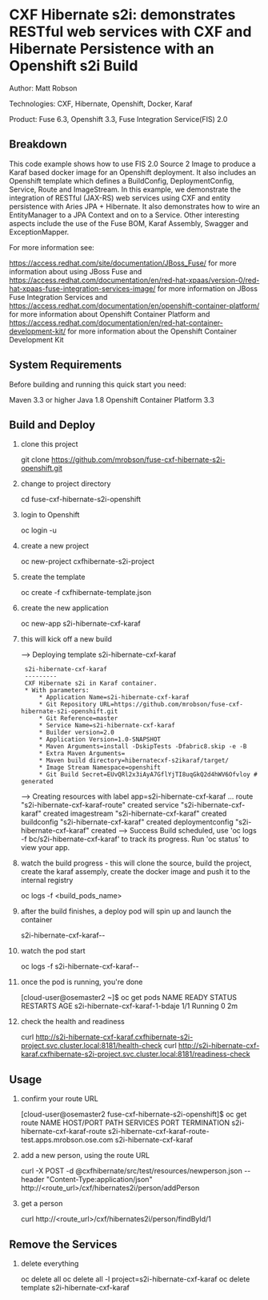 ﻿CXF Hibernate s2i: demonstrates RESTful web services with CXF and Hibernate Persistence with an Openshift s2i Build
===================================================================================================================
Author: Matt Robson 

Technologies: CXF, Hibernate, Openshift, Docker, Karaf

Product: Fuse 6.3, Openshift 3.3, Fuse Integration Service(FIS) 2.0

Breakdown
---------
This code example shows how to use FIS 2.0 Source 2 Image to produce a Karaf based docker image for an Openshift deployment. It also includes an Openshift template which defines a BuildConfig, DeploymentConfig, Service, Route and ImageStream.  In this example, we demonstrate the integration of RESTful (JAX-RS) web services using CXF and entity persistence with Aries JPA + Hibernate.  It also demonstrates how to wire an EntityManager to a JPA Context and on to a Service. Other interesting aspects include the use of the Fuse BOM, Karaf Assembly, Swagger and ExceptionMapper.

For more information see:

https://access.redhat.com/site/documentation/JBoss_Fuse/ for more information about using JBoss Fuse
and
https://access.redhat.com/documentation/en/red-hat-xpaas/version-0/red-hat-xpaas-fuse-integration-services-image/ for more information on JBoss Fuse Integration Services
and
https://access.redhat.com/documentation/en/openshift-container-platform/ for more information about Openshift Container Platform
and
https://access.redhat.com/documentation/en/red-hat-container-development-kit/ for more information about the Openshift Container Development Kit

System Requirements
-------------------
Before building and running this quick start you need:

Maven 3.3 or higher
Java 1.8
Openshift Container Platform 3.3

Build and Deploy
----------------
1) clone this project

	git clone https://github.com/mrobson/fuse-cxf-hibernate-s2i-openshift.git

2) change to project directory 

	cd fuse-cxf-hibernate-s2i-openshift

3) login to Openshift

	oc login -u <username>

4) create a new project

	oc new-project cxfhibernate-s2i-project

5) create the template

	oc create -f cxfhibernate-template.json

6) create the new application

	oc new-app s2i-hibernate-cxf-karaf

7) this will kick off a new build

	--> Deploying template s2i-hibernate-cxf-karaf

		s2i-hibernate-cxf-karaf
		---------
		CXF Hibernate s2i in Karaf container.
		* With parameters:
			* Application Name=s2i-hibernate-cxf-karaf
			* Git Repository URL=https://github.com/mrobson/fuse-cxf-hibernate-s2i-openshift.git
			* Git Reference=master
			* Service Name=s2i-hibernate-cxf-karaf
			* Builder version=2.0
			* Application Version=1.0-SNAPSHOT
			* Maven Arguments=install -DskipTests -Dfabric8.skip -e -B
			* Extra Maven Arguments=
			* Maven build directory=hibernatecxf-s2ikaraf/target/
			* Image Stream Namespace=openshift
			* Git Build Secret=EUvQRl2x3iAyA7GflYjTI8uqGkQ2d4hWV6Ofvloy # generated

	--> Creating resources with label app=s2i-hibernate-cxf-karaf ...
		route "s2i-hibernate-cxf-karaf-route" created
		service "s2i-hibernate-cxf-karaf" created
		imagestream "s2i-hibernate-cxf-karaf" created
		buildconfig "s2i-hibernate-cxf-karaf" created
		deploymentconfig "s2i-hibernate-cxf-karaf" created
	--> Success
		Build scheduled, use 'oc logs -f bc/s2i-hibernate-cxf-karaf' to track its progress.
		Run 'oc status' to view your app.

8) watch the build progress - this will clone the source, build the project, create the karaf assemply, create the docker image and push it to the internal registry

	oc logs -f <build_pods_name>

9) after the build finishes, a deploy pod will spin up and launch the container

	s2i-hibernate-cxf-karaf-<num>-<id>

10) watch the pod start

	oc logs -f s2i-hibernate-cxf-karaf-<num>-<id>

11) once the pod is running, you're done

	[cloud-user@osemaster2 ~]$ oc get pods
	NAME                              READY     STATUS      RESTARTS   AGE
	s2i-hibernate-cxf-karaf-1-bdaje   1/1       Running     0          2m

12) check the health and readiness

	curl http://s2i-hibernate-cxf-karaf.cxfhibernate-s2i-project.svc.cluster.local:8181/health-check
	curl http://s2i-hibernate-cxf-karaf.cxfhibernate-s2i-project.svc.cluster.local:8181/readiness-check

Usage
-----

1) confirm your route URL

	[cloud-user@osemaster2 fuse-cxf-hibernate-s2i-openshift]$ oc get route
	NAME                            HOST/PORT                                                 PATH      SERVICES                  PORT      TERMINATION
	s2i-hibernate-cxf-karaf-route   s2i-hibernate-cxf-karaf-route-test.apps.mrobson.ose.com             s2i-hibernate-cxf-karaf   <all>

2) add a new person, using the route URL

	curl -X POST -d @cxfhibernate/src/test/resources/newperson.json --header "Content-Type:application/json" http://<route_url>/cxf/hibernates2i/person/addPerson

3) get a person

	curl http://<route_url>/cxf/hibernates2i/person/findById/1

Remove the Services
-------------------

1) delete everything

	oc delete all oc delete all -l project=s2i-hibernate-cxf-karaf
	oc delete template s2i-hibernate-cxf-karaf
